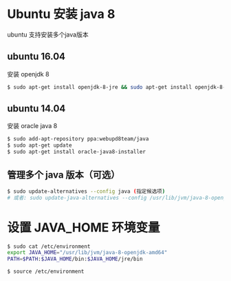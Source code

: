 # Ubuntu 安装 java 8

ubuntu 支持安装多个java版本

## ubuntu 16.04
安装 openjdk 8
```sh
$ sudo apt-get install openjdk-8-jre && sudo apt-get install openjdk-8-jdk
```

## ubuntu 14.04
安装 oracle java 8
```sh
$ sudo add-apt-repository ppa:webupd8team/java
$ sudo apt-get update
$ sudo apt-get install oracle-java8-installer
```

## 管理多个 java 版本（可选）
```sh
$ sudo update-alternatives --config java (指定候选项)
# 或者: sudo update-java-alternatives --config /usr/lib/jvm/java-8-openjdk-amd64
```

# 设置 JAVA_HOME 环境变量
```sh
$ sudo cat /etc/environment
export JAVA_HOME="/usr/lib/jvm/java-8-openjdk-amd64"
PATH=$PATH:$JAVA_HOME/bin:$JAVA_HOME/jre/bin
```

```sh
$ source /etc/environment
```
